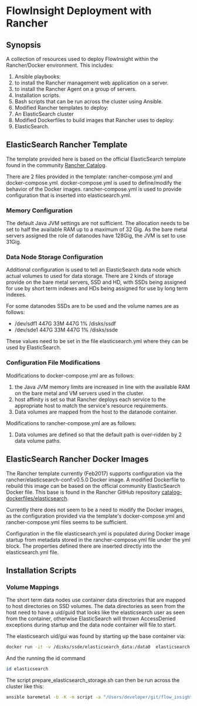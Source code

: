# FlowInsight Deployment with Rancher

## Synopsis

A collection of resources used to deploy FlowInsight within the Rancher/Docker environment. This includes:

1. Ansible playbooks:
  1. to install the Rancher management web application on a server.
  1. to install the Rancher Agent on a group of servers.
1. Installation scripts.
  1. Bash scripts that can be run across the cluster using Ansible.
1. Modified Rancher templates to deploy:
  1. An ElasticSearch cluster
1. Modified Dockerfiles to build images that Rancher uses to deploy:
  1. ElasticSearch.

## ElasticSearch Rancher Template

The template provided here is based on the official ElasticSearch template found in the community [Rancher Catalog](https://github.com/rancher/community-catalog/tree/master/templates/elasticsearch-2).

There are 2 files provided in the template: rancher-compose.yml and docker-compose.yml.
docker-compose.yml is used to define/modify the behavior of the Docker images.
rancher-compose.yml is used to provide configuration that is inserted into elasticsearch.yml.

### Memory Configuration

The default Java JVM settings are not sufficient. 
The allocation needs to be set to half the available RAM up to a maximum of 32 Gig.
As the bare metal servers assigned the role of datanodes have 128Gig, the JVM is set to use 31Gig.

### Data Node Storage Configuration

Additional configuration is used to tell an ElasticSearch data node which actual volumes to used for data storage. 
There are 2 kinds of storage provide on the bare metal servers, SSD and HD, with SSDs being assigned for use by short term indexes and HDs being assigned for use by long term indexes. 

For some datanodes SSDs are to be used and the volume names are as follows:
* /dev/sdf1       447G   33M  447G   1% /disks/ssdf
* /dev/sde1       447G   33M  447G   1% /disks/ssde

These values need to be set in the file elasticsearch.yml where they can be used by ElasticSearch. 

### Configuration File Modifications

Modifications to docker-compose.yml are as follows:

1. the Java JVM memory limits are increased in line with the available RAM on the bare metal and VM servers used in the cluster.
1. host affinity is set so that Rancher deploys each service to the appropriate host to match the service's resource requirements.
1. Data volumes are mapped from the host to the datanode container.

Modifications to rancher-compose.yml are as follows:

1. Data volumes are defined so that the default path is over-ridden by 2 data volume paths.

## ElasticSearch Rancher Docker Images

The Rancher template currently (Feb2017) supports configuration via the rancher/elasticsearch-conf:v0.5.0 Docker image. 
A modified Dockerfile to rebuild this image can be based on the official community ElasticSearch Docker file. 
This base is found in the Rancher GitHub repository [catalog-dockerfiles/elasticsearch](https://github.com/rancher/catalog-dockerfiles/tree/master/elasticsearch/containers/0.5.0/elasticsearch-conf).

Currently there does not seem to be a need to modify the Docker images, 
as the configuration provided via the template's docker-compose.yml and rancher-compose.yml files seems to be sufficient.

Configuration in the file elasticsearch.yml is populated during Docker image startup from metadata stored in the rancher-compose.yml file under the yml block.
The properties defined there are inserted directly into the elasticsearch.yml file.

## Installation Scripts

### Volume Mappings

The short term data nodes use container data directories that are mapped to host directories on SSD volumes. 
The data directories as seen from the host need to have a uid/guid that looks like the elasticsearch user as seen from the container,
otherwise ElasticSearch will thrown AccessDenied exceptions during startup and the data node container will file to start.

The elasticsearch uid/gui was found by starting up the base container via:
``` bash
docker run -it -v /disks/ssde/elasticsearch_data:/data0  elasticsearch:2.4.3-alpine /bin/bash
````
And the running the id command
``` bash
id elasticsearch
```

The script prepare_elasticsearch_storage.sh can then be run across the cluster like this:
``` bash
ansible baremetal -b -K -m script -a "/Users/developer/git/flow_insight_docker/centos/centos7/prototype/elasticsearch/prepare_elasticsearch_storage.sh "
```
